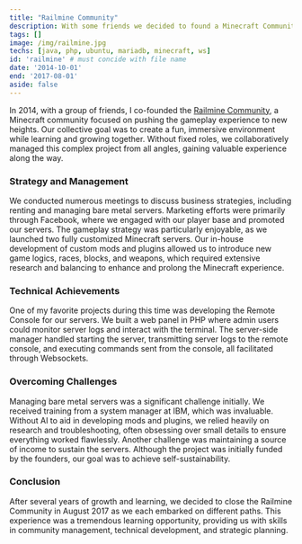 ```yaml
---
title: "Railmine Community"
description: With some friends we decided to found a Minecraft Community aimed at enhancing gameplay experience through custom mods, plugins an a custom launcher. 
tags: []
image: /img/railmine.jpg
techs: [java, php, ubuntu, mariadb, minecraft, ws]
id: 'railmine' # must concide with file name
date: '2014-10-01'
end: '2017-08-01'
aside: false
---
```


In 2014, with a group of friends, I co-founded the [Railmine Community](https://web.archive.org/web/20161007033142/http://railmine.com/), a Minecraft community focused on pushing the gameplay experience to new heights. Our collective goal was to create a fun, immersive environment while learning and growing together. Without fixed roles, we collaboratively managed this complex project from all angles, gaining valuable experience along the way.

### Strategy and Management

We conducted numerous meetings to discuss business strategies, including renting and managing bare metal servers. Marketing efforts were primarily through Facebook, where we engaged with our player base and promoted our servers. The gameplay strategy was particularly enjoyable, as we launched two fully customized Minecraft servers. Our in-house development of custom mods and plugins allowed us to introduce new game logics, races, blocks, and weapons, which required extensive research and balancing to enhance and prolong the Minecraft experience.

### Technical Achievements

One of my favorite projects during this time was developing the Remote Console for our servers. We built a web panel in PHP where admin users could monitor server logs and interact with the terminal. The server-side manager handled starting the server, transmitting server logs to the remote console, and executing commands sent from the console, all facilitated through Websockets.

### Overcoming Challenges

Managing bare metal servers was a significant challenge initially. We received training from a system manager at IBM, which was invaluable. Without AI to aid in developing mods and plugins, we relied heavily on research and troubleshooting, often obsessing over small details to ensure everything worked flawlessly. Another challenge was maintaining a source of income to sustain the servers. Although the project was initially funded by the founders, our goal was to achieve self-sustainability.

### Conclusion

After several years of growth and learning, we decided to close the Railmine Community in August 2017 as we each embarked on different paths. This experience was a tremendous learning opportunity, providing us with skills in community management, technical development, and strategic planning.
